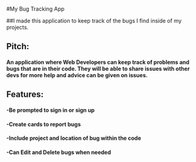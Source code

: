 #My Bug Tracking App

##I made this application to keep track of the bugs I find inside of my projects. 

## Pitch:
#### An application where Web Developers can keep track of problems and bugs that are in their code. They will be able to share issues with other devs for more help and advice can be given on issues.

## Features:
#### -Be prompted to sign in or sign up
#### -Create cards to report bugs
#### -Include project and location of bug within the code 
#### -Can Edit and Delete bugs when needed




